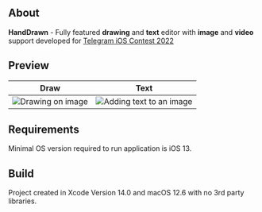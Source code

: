 ## About

**HandDrawn** - Fully featured **drawing** and **text** editor with **image** and **video** support developed for [Telegram iOS Contest 2022](https://contest.com/docs/iOS-Oct22-Round1)

## Preview
| Draw | Text |
| --- | --- |
| ![Drawing on image](https://user-images.githubusercontent.com/21260939/200125453-4a607f35-a164-4e33-9276-d7999f1625cd.png) | ![Adding text to an image](https://user-images.githubusercontent.com/21260939/200125459-92bb422c-5159-49ad-8aca-1d6d1fef427c.png) |

## Requirements
Minimal OS version required to run application is iOS 13.

## Build
Project created in Xcode Version 14.0 and macOS 12.6 with no 3rd party libraries. 
